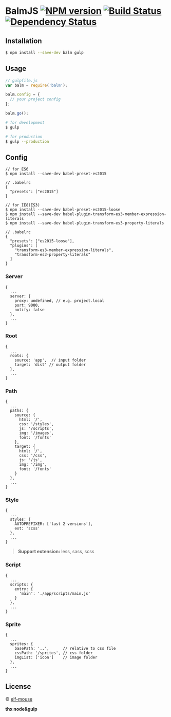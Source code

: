 # BalmJS [![NPM version][npm-image]][npm-url] [![Build Status][travis-image]][travis-url] [![Dependency Status][daviddm-image]][daviddm-url]
>

## Installation

```sh
$ npm install --save-dev balm gulp
```

## Usage

```js
// gulpfile.js
var balm = require('balm');

balm.config = {
  // your project config
};

balm.go();
```

```sh
# for development
$ gulp

# for production
$ gulp --production
```

## Config

```
// for ES6
$ npm install --save-dev babel-preset-es2015

// .babelrc
{
  "presets": ["es2015"]
}
```

```
// for IE8(ES3)
$ npm install --save-dev babel-preset-es2015-loose
$ npm install --save-dev babel-plugin-transform-es3-member-expression-literals
$ npm install --save-dev babel-plugin-transform-es3-property-literals

// .babelrc
{
  "presets": ["es2015-loose"],
  "plugins": [
    "transform-es3-member-expression-literals",
    "transform-es3-property-literals"
  ]
}
```

### Server

```
{
  ...
  server: {
    proxy: undefined, // e.g. project.local
    port: 9000,
    notify: false
  },
  ...
}
```

### Root

```
{
  ...
  roots: {
    source: 'app',  // input folder
    target: 'dist' // output folder
  },
  ...
}
```

### Path

```
{
  ...
  paths: {
    source: {
      html: '/',
      css: '/styles',
      js: '/scripts',
      img: '/images',
      font: '/fonts'
    },
    target: {
      html: '/',
      css: '/css',
      js: '/js',
      img: '/img',
      font: '/fonts'
    }
  },
  ...
}
```

### Style

```
{
  ...
  styles: {
    AUTOPREFIXER: ['last 2 versions'],
    ext: 'scss'
  },
  ...
}
```

> __Support extension:__ less, sass, scss

### Script

```
{
  ...
  scripts: {
    entry: {
      'main': './app/scripts/main.js'
    }
  },
  ...
}
```

### Sprite

```
{
  ...
  sprites: {
    basePath: '..',      // relative to css file
    cssPath: '/sprites', // css folder
    imgList: ['icon']    // image folder
  },
  ...
}
```

## License

 © [elf-mouse](http://elf-mouse.me/)


[npm-image]: https://badge.fury.io/js/balm.svg
[npm-url]: https://npmjs.org/package/node
[travis-image]: https://travis-ci.org/balmjs/balm.svg?branch=master
[travis-url]: https://travis-ci.org/balmjs/balm
[daviddm-image]: https://david-dm.org/balmjs/balm.svg?theme=shields.io
[daviddm-url]: https://david-dm.org/balmjs/balm

__thx node&gulp__
